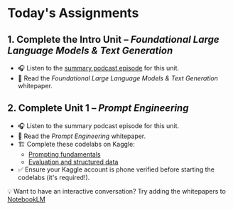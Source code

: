 # Today's Assignments

## 1. Complete the Intro Unit – *Foundational Large Language Models & Text Generation*
- 🎧 Listen to the [summary podcast episode](https://www.youtube.com/watch?v=Na3O4Pkbp-U&list=PLqFaTIg4myu_yKJpvF8WE2JfaG5kGuvoE&index=2&ab_channel=Kaggle) for this unit.
- 📖 Read the *Foundational Large Language Models & Text Generation* whitepaper.

## 2. Complete Unit 1 – *Prompt Engineering*
- 🎧 Listen to the summary podcast episode for this unit.
- 📖 Read the *Prompt Engineering* whitepaper.
- 🏗️ Complete these codelabs on Kaggle:
  - [Prompting fundamentals](https://www.kaggle.com/)
  - [Evaluation and structured data](https://www.kaggle.com/)
- ✅ Ensure your Kaggle account is phone verified before starting the codelabs (it's required!).

💡 Want to have an interactive conversation? Try adding the whitepapers to [NotebookLM](https://notebooklm.google/)
